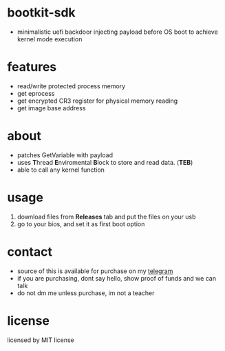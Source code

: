 # bootkit-sdk
- minimalistic uefi backdoor injecting payload before OS boot to achieve kernel mode execution

# features
- read/write protected process memory
- get eprocess
- get encrypted CR3 register for physical memory reading
- get image base address

# about
- patches GetVariable with payload
- uses **T**hread **E**nviromental **B**lock to store and read data. (**TEB**)
- able to call any kernel function

# usage
1. download files from **Releases** tab and put the files on your usb
2. go to your bios, and set it as first boot option

# contact
- source of this is available for purchase on my [telegram](https://t.me/readcr0)
- if you are purchasing, dont say hello, show proof of funds and we can talk
- do not dm me unless purchase, im not a teacher

# license
licensed by MIT license
  
